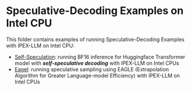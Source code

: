 # Speculative-Decoding Examples on Intel CPU

This folder contains examples of running Speculative-Decoding Examples with IPEX-LLM on Intel CPU:

- [Self-Speculation](Self-Speculation): running BF16 inference for Huggingface Transformer model with ***self-speculative decoding*** with IPEX-LLM on Intel CPUs
- [Eagel](Eagle): running speculative sampling using EAGLE (Extrapolation Algorithm for Greater Language-model Efficiency) with IPEX-LLM on Intel CPUs
